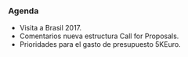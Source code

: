 ### Agenda

* Visita a Brasil 2017.  
* Comentarios nueva estructura Call for Proposals.  
* Prioridades para el gasto de presupuesto 5KEuro.  
